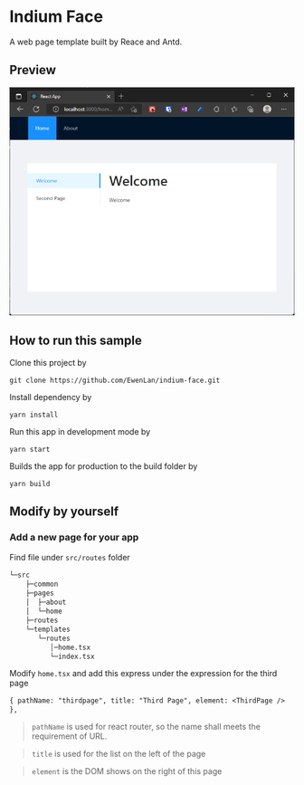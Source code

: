 # Indium Face

A web page template built by Reace and Antd.

## Preview

![image](Screenshot%202022-07-17%20171244.png)

## How to run this sample

Clone this project by

```
git clone https://github.com/EwenLan/indium-face.git
```

Install dependency by

```
yarn install
```

Run this app in development mode by

```
yarn start
```

Builds the app for production to the build folder by

```
yarn build
```

## Modify by yourself

### Add a new page for your app

Find file under `src/routes` folder

```
└─src
    ├─common
    ├─pages
    │  ├─about
    │  └─home
    ├─routes
    └─templates
       └─routes
          │─home.tsx
          └─index.tsx
```

Modify `home.tsx` and add this express under the expression for the third page

```
{ pathName: "thirdpage", title: "Third Page", element: <ThirdPage /> }, 
```

> `pathName` is used for react router, so the name shall meets the requirement of URL.

> `title` is used for the list on the left of the page

> `element` is the DOM shows on the right of this page
